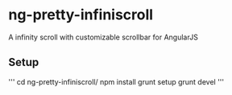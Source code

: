 # ng-pretty-infiniscroll
A infinity scroll with customizable scrollbar for AngularJS

## Setup
'''
cd ng-pretty-infiniscroll/
npm install
grunt setup
grunt devel
'''
